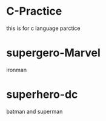 # C-Practice
this is for c language parctice

# supergero-Marvel
ironman

# superhero-dc
batman and superman
